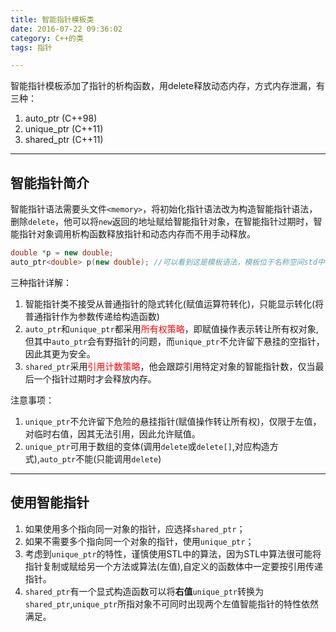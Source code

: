 ```yaml
---
title: 智能指针模板类
date: 2016-07-22 09:36:02
category: C++的类
tags: 指针

---
```


智能指针模板添加了指针的析构函数，用delete释放动态内存，方式内存泄漏，有三种：
1. auto_ptr		(C++98)
2. unique_ptr	(C++11)
3. shared_ptr	(C++11)

---

## 智能指针简介

智能指针语法需要头文件`<memory>`，将初始化指针语法改为构造智能指针语法，删除`delete`，他可以将`new`返回的地址赋给智能指针对象，在智能指针过期时，智能指针对象调用析构函数释放指针和动态内存而不用手动释放。
```C++
double *p = new double;
auto_ptr<double> p(new double);	//可以看到这是模板语法，模板位于名称空间std中
```

三种指针详解：
1. 智能指针类不接受从普通指针的隐式转化(赋值运算符转化)，只能显示转化(将普通指针作为参数传递给构造函数)
2. `auto_ptr`和`unique_ptr`都采用<font color=red>所有权策略</font>，即赋值操作表示转让所有权对象,但其中`auto_ptr`会有野指针的问题，而`unique_ptr`不允许留下悬挂的空指针，因此其更为安全。
3. `shared_ptr`采用<font color=red>引用计数策略</font>，他会跟踪引用特定对象的智能指针数，仅当最后一个指针过期时才会释放内存。

注意事项：
1. `unique_ptr`不允许留下危险的悬挂指针(赋值操作转让所有权)，仅限于左值，对临时右值，因其无法引用，因此允许赋值。
2. `unique_ptr`可用于数组的变体(调用`delete`或`delete[]`,对应构造方式),`auto_ptr`不能(只能调用`delete`)

---

## 使用智能指针

1. 如果使用多个指向同一对象的指针，应选择`shared_ptr`；
2. 如果不需要多个指向同一个对象的指针，使用`unique_ptr`；
3. 考虑到`unique_ptr`的特性，谨慎使用STL中的算法，因为STL中算法很可能将指针复制或赋给另一个方法或算法(左值),自定义的函数体中一定要按引用传递指针。
4. `shared_ptr`有一个显式构造函数可以将**右值**`unique_ptr`转换为`shared_ptr`,`unique_ptr`所指对象不可同时出现两个左值智能指针的特性依然满足。